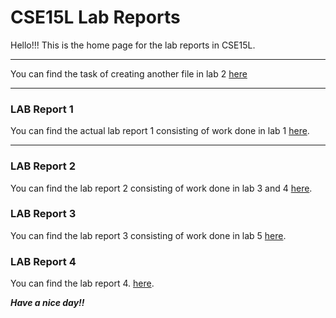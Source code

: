 # CSE15L Lab Reports

Hello!!!
This is the home page for the lab reports in CSE15L.

---

You can find the task of creating another file in lab 2 [here](https://khushijpatel.github.io/cse15l-lab-reports/file2.html)

---
### LAB Report 1

You can find the actual lab report 1 consisting of work done in lab 1 [here](https://khushijpatel.github.io/cse15l-lab-reports/lab-report-1/report1.html).

---

### LAB Report 2

You can find the lab report 2 consisting of work done in lab 3 and 4 [here](https://khushijpatel.github.io/cse15l-lab-reports/lab-report-2/report2.html).


### LAB Report 3

You can find the lab report 3 consisting of work done in lab 5 [here](https://khushijpatel.github.io/cse15l-lab-reports/lab-report-3-week-6/report3.html).

### LAB Report 4

You can find the lab report 4.
[here](https://khushijpatel.github.io/cse15l-lab-reports/lab-report4-week-8/report4.html).

***Have a nice day!!***

